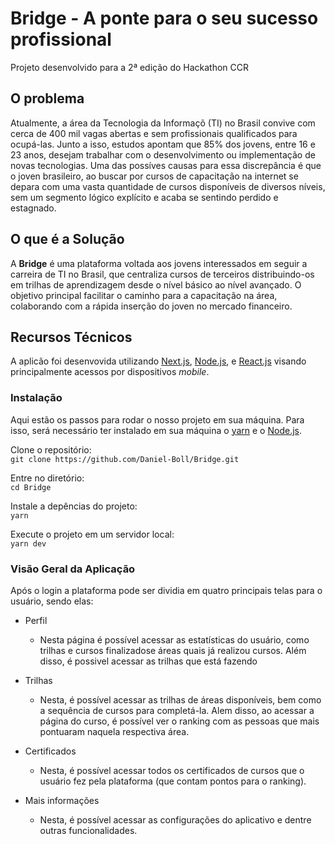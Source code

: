 # Bridge - A ponte para o seu sucesso profissional
Projeto desenvolvido para a 2ª edição do Hackathon CCR

## O problema
Atualmente, a área da Tecnologia da Informaçõ (TI) no Brasil convive com cerca de 400 mil vagas abertas e sem profissionais qualificados para ocupá-las. Junto a isso, estudos apontam que 85% dos jovens, entre 16 e 23 anos, desejam trabalhar com o desenvolvimento ou implementação de novas tecnologias.
Uma das possíves causas para essa discrepância é que o joven brasileiro, ao buscar por cursos de capacitação na internet se depara com uma vasta quantidade de cursos disponíveis de diversos níveis, sem um segmento lógico explícito e acaba se sentindo perdido e estagnado.

## O que é a Solução
A **Bridge** é uma plataforma voltada aos jovens interessados em seguir a carreira de TI no Brasil, que centraliza cursos de terceiros distribuindo-os em trilhas de aprendizagem desde o nível básico ao nível avançado. O objetivo principal facilitar o caminho para a capacitação na área, colaborando com a rápida inserção do joven no mercado financeiro.

## Recursos Técnicos

A aplicão foi desenvovida utilizando [Next.js](https://nextjs.org/), [Node.js](https://nodejs.org/en/), e [React.js](https://pt-br.reactjs.org/) visando principalmente acessos por dispositivos *mobile*.

### Instalação 
Aqui estão os passos para rodar o nosso projeto em sua máquina. Para isso, será necessário ter instalado em sua máquina o [yarn](https://yarnpkg.com/getting-started/install) e o [Node.js](https://nodejs.org/en/download/). 

Clone o repositório: <br>
`git clone https://github.com/Daniel-Boll/Bridge.git`

Entre no diretório:<br>
`cd Bridge`

Instale a depências do projeto: <br>
`yarn`

Execute o projeto em um servidor local: <br>
`yarn dev`

### Visão Geral da Aplicação

Após o login a plataforma pode ser dividia em quatro principais telas para o usuário, sendo elas:

* Perfil
  - Nesta página é possível acessar as estatísticas do usuário, como trilhas e cursos finalizadose áreas quais já realizou cursos. Além disso, é possivel acessar as trilhas que está fazendo

* Trilhas
  - Nesta, é possível acessar as trilhas de áreas disponíveis, bem como a sequência de cursos para completá-la. Alem disso, ao acessar a página do curso, é possível ver o ranking com as pessoas que mais pontuaram naquela respectiva área.

* Certificados
  - Nesta, é possível acessar todos os certificados de cursos que o usuário fez pela plataforma (que contam pontos para o ranking).

* Mais informações
   - Nesta, é possível acessar as configurações do aplicativo e dentre outras funcionalidades.
